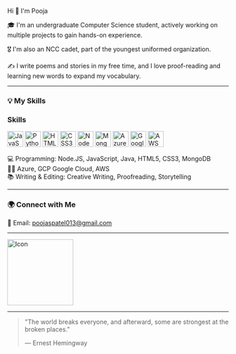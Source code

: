Hi 👋 I'm Pooja

🎓 I'm an undergraduate Computer Science student, actively working on multiple projects to gain hands-on experience.

🎖️ I'm also an NCC cadet, part of the youngest uniformed organization.

✍️ I write poems and stories in my free time, and I love proof-reading and learning new words to expand my vocabulary.

---

### 💡 My Skills

### Skills

<p align="left"> <a href="https://developer.mozilla.org/en-US/docs/Web/JavaScript" target="_blank" rel="noreferrer"><img src="https://raw.githubusercontent.com/danielcranney/readme-generator/main/public/icons/skills/javascript-colored.svg" width="36" height="36" alt="JavaScript" /></a> <a href="https://www.python.org/" target="_blank" rel="noreferrer"><img src="https://raw.githubusercontent.com/danielcranney/readme-generator/main/public/icons/skills/python-colored.svg" width="36" height="36" alt="Python" /></a> <a href="https://developer.mozilla.org/en-US/docs/Glossary/HTML5" target="_blank" rel="noreferrer"><img src="https://raw.githubusercontent.com/danielcranney/readme-generator/main/public/icons/skills/html5-colored.svg" width="36" height="36" alt="HTML5" /></a> <a href="https://www.w3.org/TR/CSS/#css" target="_blank" rel="noreferrer"><img src="https://raw.githubusercontent.com/danielcranney/readme-generator/main/public/icons/skills/css3-colored.svg" width="36" height="36" alt="CSS3" /></a> <a href="https://nodejs.org/" target="_blank" rel="noreferrer"><img src="https://raw.githubusercontent.com/danielcranney/readme-generator/main/public/icons/skills/nodejs-colored.svg" width="36" height="36" alt="NodeJS" /></a> <a href="https://www.mongodb.com/" target="_blank" rel="noreferrer"><img src="https://raw.githubusercontent.com/danielcranney/readme-generator/main/public/icons/skills/mongodb-colored.svg" width="36" height="36" alt="MongoDB" /></a> <a href="https://azure.microsoft.com/" target="_blank" rel="noreferrer"><img src="https://www.google.com/url?sa=i&url=https%3A%2F%2Fswimburger.net%2Fblog%2Fazure%2Fazure-has-a-new-logo-but-where-do-you-download-it-here&psig=AOvVaw2Rn7AvupdSXkd2f2vIimZo&ust=1739166566405000&source=images&cd=vfe&opi=89978449&ved=0CBEQjRxqFwoTCMir09nztYsDFQAAAAAdAAAAABAE" width="36" height="36" alt="Azure" /></a> <a href="https://cloud.google.com/" target="_blank" rel="noreferrer"><img src="https://raw.githubusercontent.com/danielcranney/readme-generator/main/public/icons/skills/googlecloud-colored.svg" width="36" height="36" alt="Google Cloud" /></a> <a href="https://aws.amazon.com/" target="_blank" rel="noreferrer"><img src="https://raw.githubusercontent.com/danielcranney/readme-generator/main/public/icons/skills/aws-colored.svg" width="36" height="36" alt="AWS" /></a> </p>

💻 Programming: Node.JS, JavaScript, Java, HTML5, CSS3, MongoDB  
😶‍🌬️ Azure, GCP Google Cloud, AWS  
📚 Writing & Editing: Creative Writing, Proofreading, Storytelling  

---

### 🌍 Connect with Me

📧 Email: poojaspatel013@gmail.com

---

<picture>
  <source media="(prefers-color-scheme: dark)" srcset="https://i.pinimg.com/1200x/af/34/0f/af340f682940be93a688853d8d9b927f.jpg" width="150" >
  <source media="(prefers-color-scheme: light)" srcset="https://i.pinimg.com/736x/02/90/dd/0290dd1bc62330d21a37170495344b80.jpg" width="150">
  <img alt="Icon" src="https://i.pinimg.com/1200x/af/34/0f/af340f682940be93a688853d8d9b927f.jpg" width="150">
</picture>

---
> "The world breaks everyone, and afterward, some are strongest at the broken places."
>
> — Ernest Hemingway


